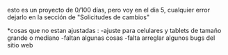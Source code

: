 esto es un proyecto de 0/100 días, pero voy en el dia 5, cualquier error dejarlo en la sección de "Solicitudes de cambios"


*cosas que no estan ajustadas : 
-ajuste para celulares y tablets de tamaño grande o mediano
-faltan algunas cosas
-falta arreglar algunos bugs del sitio web
